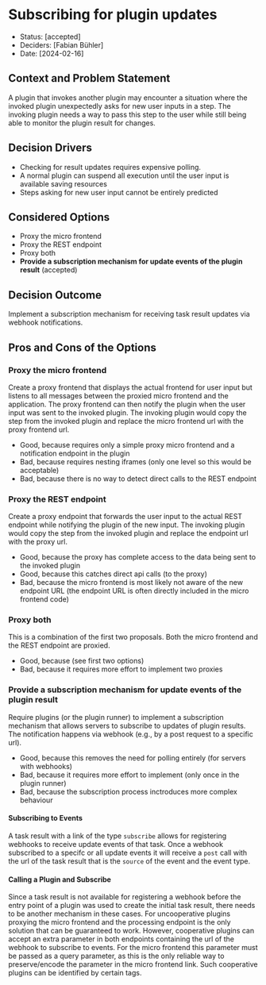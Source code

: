 # Subscribing for plugin updates

* Status: [accepted]
* Deciders: [Fabian Bühler]
* Date: [2024-02-16]

## Context and Problem Statement

A plugin that invokes another plugin may encounter a situation where the invoked plugin unexpectedly asks for new user inputs in a step.
The invoking plugin needs a way to pass this step to the user while still being able to monitor the plugin result for changes.

## Decision Drivers <!-- optional -->

* Checking for result updates requires expensive polling.
* A normal plugin can suspend all execution until the user input is available saving resources
* Steps asking for new user input cannot be entirely predicted

## Considered Options

* Proxy the micro frontend
* Proxy the REST endpoint
* Proxy both
* **Provide a subscription mechanism for update events of the plugin result** (accepted)

## Decision Outcome

Implement a subscription mechanism for receiving task result updates via webhook notifications.


## Pros and Cons of the Options

### Proxy the micro frontend

Create a proxy frontend that displays the actual frontend for user input but listens to all messages between the proxied micro frontend and the application.
The proxy frontend can then notify the plugin when the user input was sent to the invoked plugin.
The invoking plugin would copy the step from the invoked plugin and replace the micro frontend url with the proxy frontend url.

* Good, because requires only a simple proxy micro frontend and a notification endpoint in the plugin
* Bad, because requires nesting iframes (only one level so this would be acceptable)
* Bad, because there is no way to detect direct calls to the REST endpoint

### Proxy the REST endpoint

Create a proxy endpoint that forwards the user input to the actual REST endpoint while notifying the plugin of the new input.
The invoking plugin would copy the step from the invoked plugin and replace the endpoint url with the proxy url.

* Good, because the proxy has complete access to the data being sent to the invoked plugin
* Good, because this catches direct api calls (to the proxy)
* Bad, because the micro frontend is most likely not aware of the new endpoint URL (the endpoint URL is often directly included in the micro frontend code)

### Proxy both

This is a combination of the first two proposals.
Both the micro frontend and the REST endpoint are proxied.

* Good, because (see first two options)
* Bad, because it requires more effort to implement two proxies

### Provide a subscription mechanism for update events of the plugin result

Require plugins (or the plugin runner) to implement a subscription mechanism that allows servers to subscribe to updates of plugin results.
The notification happens via webhook (e.g., by a post request to a specific url).

* Good, because this removes the need for polling entirely (for servers with webhooks)
* Bad, because it requires more effort to implement (only once in the plugin runner)
* Bad, because the subscription process inctroduces more complex behaviour

#### Subscribing to Events

A task result with a link of the type `subscribe` allows for registering webhooks to receive update events of that task.
Once a webhook subscribed to a specifc or all update events it will receive a `post` call with the url of the task result that is the `source` of the event and the event type.

#### Calling a Plugin and Subscribe

Since a task result is not available for registering a webhook before the entry point of a plugin was used to create the initial task result, there needs to be another mechanism in these cases.
For uncooperative plugins proxying the micro frontend and the processing endpoint is the only solution that can be guaranteed to work.
However, cooperative plugins can accept an extra parameter in both endpoints containing the url of the webhook to subscribe to events.
For the micro frontend this parameter must be passed as a query parameter, as this is the only reliable way to preserve/encode the parameter in the micro frontend link.
Such cooperative plugins can be identified by certain tags.

<!-- markdownlint-disable-file MD013 -->

